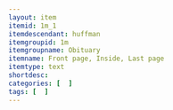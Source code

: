 ```yaml
---
layout: item
itemid: 1m_1
itemdescendant: huffman
itemgroupid: 1m
itemgroupname: Obituary
itemname: Front page, Inside, Last page
itemtype: text
shortdesc: 
categories: [  ]
tags: [  ]
---
```







